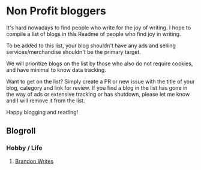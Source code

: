 # Non Profit bloggers
It's hard nowadays to find people who write for the joy of writing. I hope to compile a list of blogs in this Readme of people who find joy in writing.

To be added to this list, your blog shouldn't have any ads and selling services/merchandise shouldn't be the primary target.

We will prioritize blogs on the list by those who also do not require cookies, and have minimal to know data tracking.

Want to get on the list? Simply create a PR or new issue with the title of your blog, category and link for review. If you find a blog in the list has gone in the way of ads or extensive tracking or has shutdown, please let me know and I will remove it from the list.

Happy blogging and reading!

## Blogroll

### Hobby / Life
1. [Brandon Writes](www.brandonwrites.xyz)
